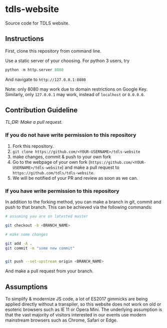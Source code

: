 # tdls-website
Source code for TDLS website.

## Instructions

First, clone this repository from command line. 

Use a static server of your choosing. For python 3 users, try

```python
python -m http.server 8080
```

And navigate to `http://127.0.0.1:8080`

Note: only 8080 may work due to domain restrictions on Google Key. Similarly, only `127.0.0.1` may work, instead of `localhost` or `0.0.0.0`.



## Contribution Guideline

*TL;DR: Make a pull request.*

### If you do not have write permission to this repository

1. Fork this repository.
2. `git clone https://github.com/<YOUR-USERNAME>/tdls-website`
3. make changes, commit & push to your own fork
4. Go to the webpage of your own fork (`https://github.com/<YOUR-USERNAME>/tdls-website`) and make a pull request to `https://github.com/tdls/tdls-website`.
5. We will be notified of your PR and review as soon as we can.

### If you have write permission to this repository

In addition to the forking method, you can make a branch in git, commit and push to that branch. This can be achieved via the following commands:

```bash
# assuming you are on latested master

git checkout -b <BRANCH_NAME>

# make some changes

git add -A .
git commit -m "some new commit"


git push --set-upstream origin <BRANCH_NAME>

```

And make a pull request from your branch.

## Assumptions

To simplify & modernize JS code, a lot of ES2017 gimmicks are being applied directly without a transpiler, so this website does not work on old or esoteric browsers such as IE 11 or Opera Mini. The underlying assumption is that the vast majority of visitors interested in our events use modern mainstream browsers such as Chrome, Safari or Edge.